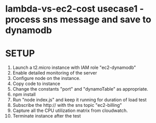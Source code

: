 # lambda-vs-ec2-cost usecase1 - process sns message and save to dynamodb

# SETUP

1. Launch a t2.micro instance with IAM role "ec2-dynamodb"
2. Enable detailed monitoring of the server
3. Configure node on the instance.
4. Copy code to instance
5. Change the constants "port" and "dynamoTable" as appropriate.
6. npm install
7. Run "node index.js" and keep it running for duration of load test
8. Subscribe the http://<PUBLICIP> with the sns topic "ec2-billing"
9. Capture all the CPU utilization matrix from cloudwatch.
10. Terminate instance after the test

